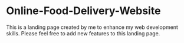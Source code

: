 # Online-Food-Delivery-Website
This is a landing page created by me to enhance my web development skills. 
Please feel free to add new features to this landing page.
